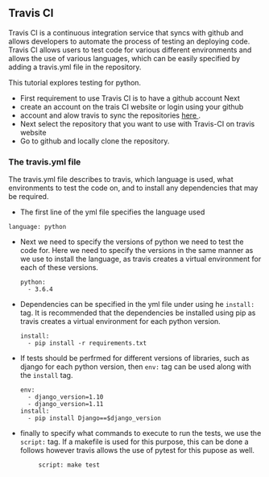 ## Travis CI

Travis CI is a continuous integration service that syncs with github
and allows developers to automate the process of testing an deploying
code.  Travis CI allows users to test code for various different
environments and allows the use of various languages, which can be
easily specified by adding a travis.yml file in the repository.

This tutorial explores testing for python.

* First requirement to use Travis CI is to have a github account Next
* create an account on the trais CI website or login using your github
* account and alow travis to sync the repositories <a href ="https://travis-ci.org/auth?redirectUri=https%3A%2F%2Ftravis-ci.org%2Fauth%3FredirectUri%3Dhttps%253A%252F%252Ftravis-ci.org%252F">  here </a>.
* Next select the repository that you want to use with Travis-CI on
  travis website
* Go to github and locally clone the repository.

### The travis.yml file

The travis.yml file describes to travis, which language is used, what environments to test the code on, and to install any dependencies that may be required.

* The first line of the yml file specifies the language used

```
language: python
```

* Next we need to specify the versions of python we need to test the code for.
  Here we need to specify the versions in the same manner as we use to
  install the language, as travis creates a virtual environment for each of
  these versions.
  
  ```
  python:
    - 3.6.4
  ```

* Dependencies can be specified in the yml file under using he ```install:```
  tag. It is recommended that the dependencies be installed using pip as travis
  creates a virtual environment for each python version.
  
  ```
  install:
    - pip install -r requirements.txt
  ```    

* If tests should be perfrmed for different versions of libraries,
  such as django for each python version, then ```env:``` tag can be used
  along with the ```install``` tag.
  
  ```
  env:
    - django_version=1.10
    - django_version=1.11
  install:
    - pip install Django==$django_version
  ```

* finally to specify what commands to execute to run the tests,
  we use the ```script:``` tag. If a makefile is used for this purpose,
  this can be done a follows however travis allows the use of pytest for
  this pupose as well.

  ```
       script: make test
  ```
